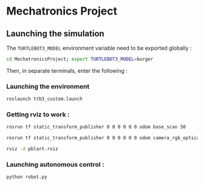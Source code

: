 # Mechatronics Project

## Launching the simulation
The ```TURTLEBOT3_MODEL``` environment variable need to be exported globally :
```bash
cd MechatronicsProject; export TURTLEBOT3_MODEL=burger
```
Then, in separate terminals, enter the following :

### Launching the environment
```bash
roslaunch ttb3_custom.launch
```
### Getting rviz to work :
```bash
rosrun tf static_transform_publisher 0 0 0 0 0 0 odom base_scan 50
```
```bash
rosrun tf static_transform_publisher 0 0 0 0 0 0 odom camera_rgb_optical_frame 50
```
```bash
rviz -d pblart.rviz
```

### Launching autonomous control :
```bash
python robot.py
```
